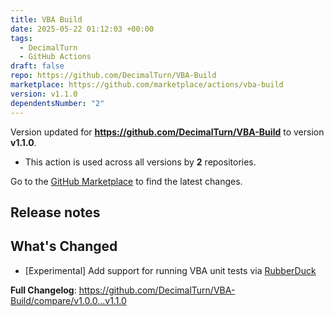 ```yaml
---
title: VBA Build
date: 2025-05-22 01:12:03 +00:00
tags:
  - DecimalTurn
  - GitHub Actions
draft: false
repo: https://github.com/DecimalTurn/VBA-Build
marketplace: https://github.com/marketplace/actions/vba-build
version: v1.1.0
dependentsNumber: "2"
---
```



Version updated for **https://github.com/DecimalTurn/VBA-Build** to version **v1.1.0**.
- This action is used across all versions by **2** repositories.

Go to the [GitHub Marketplace](https://github.com/marketplace/actions/vba-build) to find the latest changes.

## Release notes

## What's Changed
* [Experimental] Add support for running VBA unit tests via [RubberDuck](https://github.com/rubberduck-vba/Rubberduck)


**Full Changelog**: https://github.com/DecimalTurn/VBA-Build/compare/v1.0.0...v1.1.0
